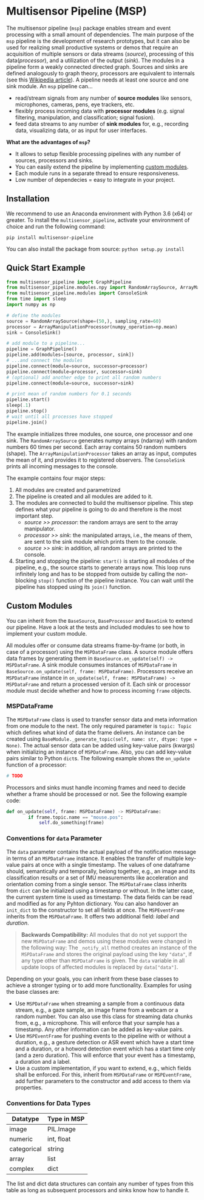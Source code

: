 # Multisensor Pipeline (MSP)
The multisensor pipeline (`msp`) package enables stream and event processing with a small amount of dependencies. The main purpose of the `msp` pipeline is the development of research prototypes, but it can also be used for realizing small productive systems or demos that require an acquisition of multiple sensors or data streams (*source*), processing of this data(*processor*), and a utilization of the output (*sink*). The modules in a pipeline form a weakly connected directed graph. Sources and sinks are defined analogously to graph theory, processors are equivalent to internals (see this [Wikipedia article](https://en.wikipedia.org/wiki/Directed_graph#Indegree_and_outdegree)). A pipeline needs at least one source and one sink module. An `msp` pipeline can...

- read/stream signals from any number of **source modules** like sensors, microphones, cameras, pens, eye trackers, etc.
- flexibly process incoming data with **processor modules** (e.g. signal filtering, manipulation, and classification; signal fusion).
- feed data streams to any number of **sink modules** for, e.g., recording data, visualizing data, or as input for user interfaces.

**What are the advantages of `msp`?** 
* It allows to setup flexible processing pipelines with any number of sources, processors and sinks.
* You can easily extend the pipeline by implementing [custom modules](#custom-modules).
* Each module runs in a separate thread to ensure responsiveness.
* Low number of dependecies = easy to integrate in your project.


## Installation
We recommend to use an Anaconda environment with Python 3.6 (x64) or greater. To install the `multisensor_pipeline`, activate your environment of choice and run the following command:

```shell
pip install multisensor-pipeline
```

You can also install the package from source: `python setup.py install`

## Quick Start Example

```python
from multisensor_pipeline import GraphPipeline
from multisensor_pipeline.modules.npy import RandomArraySource, ArrayManipulationProcessor
from multisensor_pipeline.modules import ConsoleSink
from time import sleep
import numpy as np

# define the modules
source = RandomArraySource(shape=(50,), sampling_rate=60)
processor = ArrayManipulationProcessor(numpy_operation=np.mean)
sink = ConsoleSink()

# add module to a pipeline...
pipeline = GraphPipeline()
pipeline.add(modules=[source, processor, sink])
# ...and connect the modules
pipeline.connect(module=source, successor=processor)
pipeline.connect(module=processor, successor=sink)
# (optional) add another edge to print all random numbers
pipeline.connect(module=source, successor=sink)

# print mean of random numbers for 0.1 seconds
pipeline.start()
sleep(.1)
pipeline.stop()
# wait until all processes have stopped
pipeline.join()  
```

The example initializes three modules, one source, one processor and one sink. The `RandomArraySource` generates numpy arrays (ndarray) with random numbers 60 times per second. Each array contains 50 random numbers (shape). The `ArrayManipulationProcessor` takes an array as input, computes the mean of it, and provides it to registered observers. The `ConsoleSink` prints all incoming messages to the console. 

The example contains four major steps:
 
1.  All modules are created and parametrized
2.  The pipeline is created and all modules are added to it.
3.  The modules are connected to build the multisensor pipeline. This step defines what your pipeline is going to do and therefore is the most important step.
    - *source >> processor*: the random arrays are sent to the array manipulator.
    - *processor >> sink*: the manipulated arrays, i.e., the means of them, are sent to the sink module which prints them to the console.
    - *source >> sink*: in addition, all random arrays are printed to the console.
4. Starting and stopping the pipeline: `start()` is starting all modules of the pipeline, e.g., the source starts to generate arrays now. This loop runs infinitely long and has to be stopped from outside by calling the non-blocking `stop()` function of the pipeline instance. You can wait until the pipeline has stopped using its `join()` function.  

## Custom Modules
You can inherit from the `BaseSource`, `BaseProcessor` and `BaseSink` to extend our pipeline. Have a look at the tests and included modules to see how to implement your custom module.

All modules offer or consume data streams frame-by-frame (or both, in case of a processor) using the `MSPDataFrame` class. A source module offers data frames by generating them in `BaseSource.on_update(self) -> MSPDataFrame`. A sink module consumes instances of `MSPDataFrame` in `BaseSource.on_update(self, frame: MSPDataFrame)`. Processors receive an `MSPDataFrame` instance in `on_update(self, frame: MSPDataFrame) -> MSPDataFrame` and return a processed version of it. Each sink or processor module must decide whether and how to process incoming `frame` objects.

### MSPDataFrame

The `MSPDataFrame` class is used to transfer sensor data and meta information from one module to the next. The only required parameter is `topic: Topic` which defines what kind of data the frame delivers. An instance can be created using `BaseModule._generate_topic(self, name: str, dtype: type = None)`. The actual sensor data can be added using key-value pairs (kwargs) when initializing an instance of `MSPDataFrame`. Also, you can add key-value pairs similar to Python `dict`s. The following example shows the `on_update` function of a processor:


```python
# TODO
```
   
Processors and sinks must handle incoming frames and need to decide whether a frame should be processed or not. See the following example code:

```python
def on_update(self, frame: MSPDataFrame) -> MSPDataFrame:
        if frame.topic.name == "mouse.pos":
            self.do_something(frame)
```
 

### Conventions for `data` Parameter
The `data` parameter contains the actual payload of the notification message in terms of an `MSPDataFrame` instance. It enables the transfer of multiple key-value pairs at once with a single timestamp. The values of one dataframe should, semantically and temporally, belong together, e.g., an image and its classification results or a set of IMU measurements like acceleration and orientation coming from a single sensor.
The `MSPDataFrame` class inherits from `dict` can be initialized using a timestamp or without. In the latter case, the current system time is used as timestamp. The data fields can be read and modified as for any Pyhton dictionary. You can also handover an `init_dict` to the constructor to set all fields at once. 
The `MSPEventFrame` inherits from the `MSPDataFrame`. It offers two additional field: *label* and *duration*.

> **Backwards Compatibility:** All modules that do not yet support the new `MSPDataFrame` and demos using these modules were changed in the following way: The `_notify_all` method creates an instance of the `MSPDataFrame` and stores the original payload using the key `"data"`, if any type other than `MSPDataFrame` is given. The `data` variable in all update loops of affected modules is replaced by `data["data"]`. 


Depending on your goals, you can inherit from these base classes to achieve a stronger typing or to add more functionality. Examples for using the base classes are:

* Use `MSPDataFrame` when streaming a sample from a continuous data stream, e.g., a gaze sample, an image frame from a webcam or a random number. You can also use this class for streaming data chunks from, e.g., a microphone. This will enforce that your sample has a timestamp. Any other information can be added as key-value pairs. 
* Use `MSPEventFrame` for pushing events to the pipeline with or without a duration, e.g., a gesture detection or ASR event which have a start time and a duration, or a hotword detection event which has a start time only (and a zero duration). This will enforce that your event has a timestamp, a duration and a label.
* Use a custom implementation, if you want to extend, e.g., which fields shall be enforced. For this, inherit from `MSPDataFrame` or `MSPEventFrame`, add further parameters to the constructor and add access to them via properties. 

### Conventions for Data Types

| Datatype      | Type in MSP           |
|---------------|-----------------------|
| image         | PIL.Image             |
| numeric       | int, float            |
| categorical   | string                |
| array         | list                  |
| complex       | dict                  |

The list and dict data structures can contain any number of types from this table as long as subsequent processors and sinks know how to handle it.

